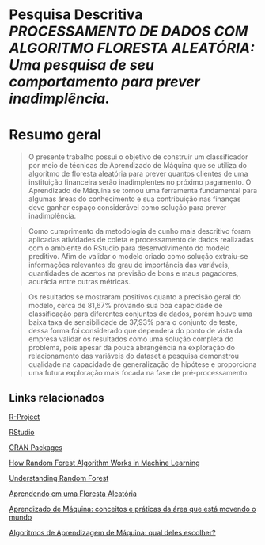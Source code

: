 # Pesquisa Descritiva _**PROCESSAMENTO DE DADOS COM ALGORITMO FLORESTA ALEATÓRIA: Uma pesquisa de seu comportamento para prever inadimplência.**_

# Resumo geral
> O presente trabalho possui o objetivo de construir um classificador por meio de técnicas de Aprendizado de Máquina que se utiliza do algoritmo de floresta aleatória para prever quantos clientes de uma instituição financeira serão inadimplentes no próximo pagamento. O Aprendizado de Máquina se tornou uma ferramenta fundamental para algumas áreas do conhecimento e sua contribuição nas finanças deve ganhar espaço considerável como solução para prever inadimplência.
  
> Como cumprimento da metodologia de cunho mais descritivo foram aplicadas atividades de coleta e processamento de dados realizadas com o ambiente do RStudio para desenvolvimento do modelo preditivo. Afim de validar o modelo criado como solução extraiu-se informações relevantes de grau de importância das variáveis, quantidades de acertos na previsão de bons e maus pagadores, acurácia entre outras métricas.
  
> Os resultados se mostraram positivos quanto a precisão geral do modelo, cerca de 81,67% provando sua boa capacidade de classificação para diferentes conjuntos de dados, porém houve uma baixa taxa de sensibilidade de 37,93% para o conjunto de teste, dessa forma foi considerado que dependerá do ponto de vista da empresa  validar os resultados como uma solução completa do problema, pois apesar da pouca abrangência na exploração do relacionamento das variáveis do dataset a pesquisa demonstrou qualidade na capacidade de generalização de hipótese e proporciona uma futura exploração mais focada na fase de pré-processamento.


## Links relacionados

[R-Project](https://www.r-project.org)

[RStudio](https://rstudio.com/products/rstudio/#rstudio-desktop)

[CRAN Packages](https://cran.r-project.org/web/packages/available_packages_by_date.html)

[How Random Forest Algorithm Works in Machine Learning](https://synced.medium.com/how-random-forest-algorithm-works-in-machine-learning-3c0fe15b6674)

[Understanding Random Forest](https://towardsdatascience.com/understanding-random-forest-58381e0602d2)

[Aprendendo em uma Floresta Aleatória](https://medium.com/machina-sapiens/o-algoritmo-da-floresta-aleat%C3%B3ria-3545f6babdf8)

[Aprendizado de Máquina: conceitos e práticas da área que está movendo o mundo](https://www.profissionaisti.com.br/aprendizado-de-maquina-conceitos-e-praticas-da-area-que-esta-movendo-o-mundo/)

[Algoritmos de Aprendizagem de Máquina: qual deles escolher?](https://medium.com/machina-sapiens/algoritmos-de-aprendizagem-de-m%C3%A1quina-qual-deles-escolher-67040ad68737)
